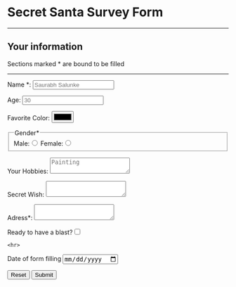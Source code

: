 <!DOCTYPE html>
<html lang="en">
<head>
    <meta charset="UTF-8">
    <meta name="viewport" content="width=device-width, initial-scale=1.0">
    <title>My form</title>
    <link rel="stylesheet" href="improve.css">
</head>
<body>
    <h1 >Secret Santa Survey Form</h1>
    <hr>
    <h2>Your information</h2>
    <p>Sections marked * are bound to be filled</p>
    <hr>
    <p>Name *: <input type="text" required name="name" placeholder="Saurabh Salunke"></p>
    <p>Age: <input type="number" placeholder="30"></p>
    <p>Favorite Color: <input type="color"></p>
    <p>
        <fieldset>
            <legend>Gender*</legend>
            Male:<input type="radio" name="aaloo" id="gender">
            Female:<input type="radio" name="aaloo" id="gender" >
        </fieldset>
    </p>
    <p>Your Hobbies: <textarea name="#" placeholder="Painting"></textarea></p>
    <p>Secret Wish: <textarea name="#""></textarea></p>
    <p>Adress*: <textarea name="#"></textarea></p>
    <p>Ready to have a blast?<input type="checkbox"></p>
    
    <hr>
   <p> 
    Date of form filling   <input type="date"></p>
    <input type="reset">

   <input type="submit">
</body>
</html>
